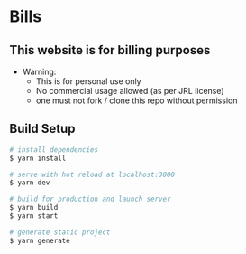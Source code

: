 # Bills

## This website is for billing purposes
 - Warning:
   - This is for personal use only
   - No commercial usage allowed (as per JRL license)
   - one must not fork / clone this repo without permission


## Build Setup

```bash
# install dependencies
$ yarn install

# serve with hot reload at localhost:3000
$ yarn dev

# build for production and launch server
$ yarn build
$ yarn start

# generate static project
$ yarn generate
```
